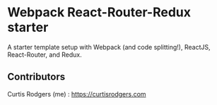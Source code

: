 # Webpack React-Router-Redux starter

A starter template setup with Webpack (and code splitting!), ReactJS, React-Router, and Redux.

## Contributors

Curtis Rodgers (me) : https://curtisrodgers.com
